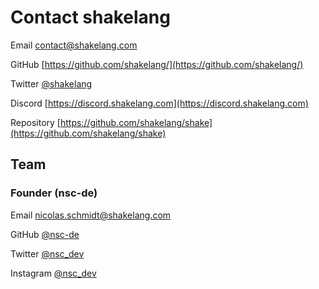 # Contact shakelang

Email [contact@shakelang.com](mailto:contact@shakelang.com)

GitHub [https://github.com/shakelang/](https://github.com/shakelang/)

Twitter [@shakelang](https://twitter.com/shakelang)

Discord [https://discord.shakelang.com](https://discord.shakelang.com)

Repository [https://github.com/shakelang/shake](https://github.com/shakelang/shake)

## Team

### Founder (nsc-de)

Email [nicolas.schmidt@shakelang.com](mailto:nicolas.schmidt@shakelang.com)

GitHub [@nsc-de](https://github.com/nsc-de)

Twitter [@nsc_dev](https://twitter.com/nsc_dev)

Instagram [@nsc_dev](https://instagram.com/nsc_dev)
